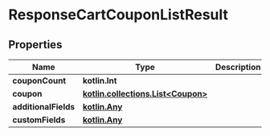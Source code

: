 
# ResponseCartCouponListResult

## Properties
| Name | Type | Description | Notes |
| ------------ | ------------- | ------------- | ------------- |
| **couponCount** | **kotlin.Int** |  |  [optional] |
| **coupon** | [**kotlin.collections.List&lt;Coupon&gt;**](Coupon.md) |  |  [optional] |
| **additionalFields** | [**kotlin.Any**](.md) |  |  [optional] |
| **customFields** | [**kotlin.Any**](.md) |  |  [optional] |



